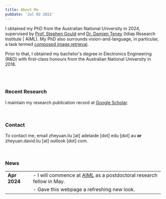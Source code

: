 ```yaml
---
title: About Me
pubDate: 'Jul 02 2022'
---
```



I obtained my PhD from the Australian National University in 2024, supervised by [Prof. Stephen Gould](https://users.cecs.anu.edu.au/~sgould/) and [Dr. Damien Teney](https://www.damienteney.info/) (Idiap Research Institute | AIML). My PhD also surrounds vision-and-language, in particular, a task termed [composed image retrieval](https://paperswithcode.com/dataset/cirr).

Prior to that, I obtained my bachelor's degree in Electronics Engineering (R&D) with first-class honours from the Australian National University in 2018.

<br/>
<br/>

### Recent Research

I maintain my research publication record at [Google Scholar](https://scholar.google.com/citations?hl=en&user=2lWQHxIAAAAJ&view_op=list_works&sortby=pubdate).

<br/>

### Contact

To contact me, email zheyuan.liu [at] adelaide [dot] edu [dot] au __or__ zheyuan.david.liu [at] outlook [dot] com.

<br/>

### News

<style>
table, td, th {
   border: none!important;
}
table {
    border-collapse: collapse!important;
}
</style>

|     |     |
| -------- | ------- |
| __Apr 2024__  | - I will commence at [AIML](https://www.adelaide.edu.au/aiml/) as a postdoctoral research fellow in May.    |
|  | - Gave this webpage a refreshing new look.|
